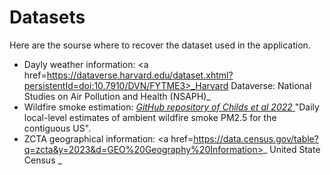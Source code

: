 # Datasets

Here are the sourse where to recover the dataset used in the application.

- Dayly weather information: <a href=https://dataverse.harvard.edu/dataset.xhtml?persistentId=doi:10.7910/DVN/FYTME3>_Harvard Dataverse: National Studies on Air Pollution and Health (NSAPH)_ </a>
- Wildfire smoke estimation: <a href=https://github.com/echolab-stanford/daily-10km-smokePM>_GitHub repository of Childs et al 2022_ </a> "Daily local-level estimates of ambient wildfire smoke PM2.5 for the contiguous US".
- ZCTA geographical information: <a href=https://data.census.gov/table?q=zcta&y=2023&d=GEO%20Geography%20Information>_ United State Census _ </a>

